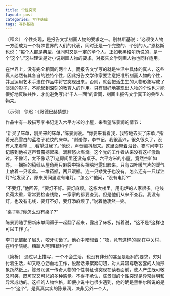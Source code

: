 ```yaml
---
title: 个性突现
layout: post
categories: 写作基础
tags: 写作基础
---
```


〔释义〕 个性突现，是报告文学刻画人物的要求之一。别林斯基说：“必须使人物一方面成为一个特殊世界的人们的代表，同时还是一个完整的、个别的人。”恩格斯也说：“每个人都是典型，但同时又是一定的单个人，正如老黑格尔所说的，是一个‘这个’。”这些理论是对小说刻画人物的要求，对报告文学刻画人物也同样适用。

在世界上，没有完全相同的两个人。而报告文学写的就是生活中具体的真人，这些真人必然有其各自的独特个性，因此报告文学作家要注意把准所刻画人物的个性，并且运用艺术手法在作品中将它突现出来。否则，就会把活生生的人物形象写成了淡淡的影子，不能起到深刻的教育人的作用。只有很好地突现出人物的个性也才能很好地反映共性，才能避免写出“千人一面”的雷同，刻画出报告文学真正的典型人物来。

〔示例〕 徐迟：《哥德巴赫猜想》

作品中有一段描写李书记走入六平方米的小屋，来看望陈景润的情节：

“新买了床单，刚买来的床单，”陈景润说。“你要来看看我，我特地去买了床单，”指着光亮雪白的蓝格子花纹的床单。“谢谢你，李书记，我很高兴，很久很久了，没有人来看望……看望过我了。”他说，声音颤抖起来。这里面带着泪音。霎时间李书记感到他被这声音震撼起来。满腔怒火燃烧。这个党的工作者从来没有这样激动过。不像话，太不像话了!这房间里还没有桌子。六平方米的小屋，竟然空旷如野。一捆捆的稿纸从屋角两只麻袋中探头探脑地露出脸来。只有四叶暖气片的暖气上放着一只饭盒。一堆药瓶，两只暖瓶。连一只矮凳子也没有。怎么还有一只煤油灯?他发现了，原来房间里没有电灯。“怎么?”他问，“没有电灯?”

“不要灯，”他回答，“要灯不好。要灯麻烦。这栋大楼里，用电炉的人家很多。电线负荷太重，常常要检查线路，一家家的都要查到。但是他们从来不查我。我没有灯，也没有电线，要灯不好，要灯添麻烦了，”说着他凄然一笑。

“桌子呢?你怎么没有桌子?”

陈景润随手把新床单同褥子一起翻了起来，露出了床板，指着说，“这不是?这样也可以工作了。”

李书记皱起了眉头，咬牙切齿了。他心中暗想着：“唔，竟有这样的事!在中关村，在科学院呢。糟踏人呵!糟踏科学!”

〔简析〕 通过以上描写，一个不会生活，也没有非分的甚至是起码的要求，穷对付着生活，却又呕心沥血地工作，说起话来絮絮叨叨，对人异常尊敬客套的人物形象跃然纸上。陈景润这一传奇人物的个性特征也突现在读者面前，使人产生既可敬又可笑，既可叹又可悲的多种感觉。不得不承认，陈景润的个性突现是异常鲜明和异常成功的。这样的人物性格，即便小说中也很少遇到，他的确是黑格尔所说的是一个“这个”，是真真实实的陈景润，决非另外一个人。 